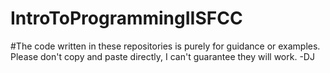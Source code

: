 # IntroToProgrammingIISFCC
#The code written in these repositories is purely for guidance or examples. Please don't copy and paste directly, I can't guarantee they will work.
-DJ
